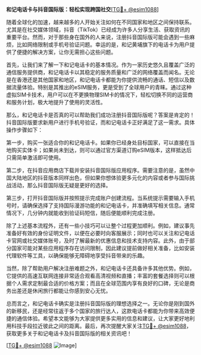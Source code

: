 **和记电话卡与抖音国际版：轻松实现跨国社交**[[TG💪+ @esim1088](https://t.me/s/esim1088)]

随着全球化的加速，越来越多的人开始关注如何在不同国家和地区之间保持联系。尤其是在社交媒体领域，抖音（TikTok）已经成为许多人分享生活、获取资讯的重要平台。然而，对于那些身在国外的人来说，注册抖音国际版可能会遇到一些麻烦，比如网络限制或手机号验证问题。幸运的是，和记黄埔旗下的电话卡为用户提供了便捷的解决方案，让你无需担心这些问题。

首先，让我们来了解一下和记电话卡的基本情况。作为一家历史悠久且覆盖广泛的通信服务提供商，和记电话卡以其稳定的服务质量和广泛的网络覆盖而闻名。无论是在香港还是其他国家和地区，和记电话卡都能为你提供流畅的通话、短信以及数据流量体验。特别是其推出的eSIM服务，更是受到了全球用户的青睐。通过这种虚拟SIM卡技术，用户可以在不更换物理SIM卡的情况下，轻松切换不同的运营商和服务计划，极大地提升了使用的灵活性。

那么，和记电话卡是否真的可以帮助我们成功注册抖音国际版呢？答案是肯定的！抖音国际版要求新用户进行手机号验证，而和记电话卡正好满足了这一需求。具体操作步骤如下：

第一步，购买一张适合你的和记电话卡。如果你已经身处目标国家，可以直接在当地购买实体卡；如果尚未到达，则可以通过官方渠道订购eSIM版本，这样抵达后只需简单激活即可使用。

第二步，在抖音应用商店下载并安装抖音国际版应用程序。需要注意的是，虽然中国大陆地区的抖音版本同样出色，但如果你想体验更多元化的内容或者参与国际挑战活动，那么抖音国际版无疑是更好的选择。

第三步，打开抖音国际版并按照提示完成账户创建流程。当系统提示需要输入手机号时，请确保选择了支持国际漫游功能的和记电话卡，并准确填写相关信息。通常情况下，几分钟内就能收到验证码短信，随后便能顺利完成注册。

除了上述基本流程外，还有一些小技巧可以让整个过程更加顺利。例如，建议事先准备好有效的身份证明文件，以便在必要时向客服展示；同时也可以关注和记电话卡官网或社交媒体账号，及时了解最新的优惠信息和技术支持内容。此外，由于部分国家可能对某些应用程序存在访问限制，因此建议提前做好相关准备，比如安装代理软件等工具，以确保能够无障碍地享受抖音带来的乐趣。

当然，除了帮助用户解决注册难题之外，和记电话卡还具备许多其他优势。例如，它提供的高速互联网连接非常适合观看高清视频和直播；丰富的套餐选择则可以根据个人需求定制最合适的价格方案；而且在全球范围内享有良好的口碑，无论是商务出差还是休闲旅行都能让你感到安心无忧。

总而言之，和记电话卡确实是注册抖音国际版的理想选择之一。无论你是刚到国外的新移民，还是经常往返于多个国家的旅行达人，这款电话卡都能为你带来高效便捷的通信体验。希望本文能够为大家提供更多实用的信息和建议，让大家更好地利用科技手段拉近彼此之间的距离。最后，再次提醒大家关注[TG💪+ @esim1088](https://t.me/s/esim1088)，获取更多关于和记电话卡及抖音国际版的相关资讯吧！

[[TG💪+ @esim1088](https://t.me/s/esim1088) ![Image](https://i.postimg.cc/4NQfJmqS/Snipaste-2025-05-13-00-14-12.png)]